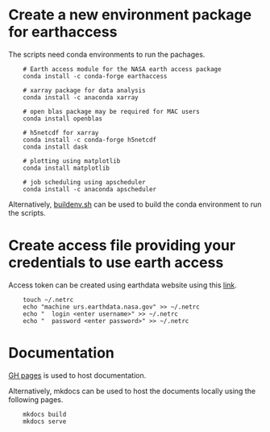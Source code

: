 # Create a new environment package for earthaccess
The scripts need conda environments to run the pachages.
```
	# Earth access module for the NASA earth access package  
	conda install -c conda-forge earthaccess

	# xarray package for data analysis
	conda install -c anaconda xarray

	# open blas package may be required for MAC users 
	conda install openblas 

	# h5netcdf for xarray 
	conda install -c conda-forge h5netcdf
	conda install dask 

	# plotting using matplotlib
	conda install matplotlib 

	# job scheduling using apscheduler 
	conda install -c anaconda apscheduler 
```
Alternatively, [buildenv.sh](buildenv.sh) can be used to build the conda environment to run the scripts. 

# Create access file providing your credentials to use earth access 
Access token can be created using earthdata website using this [link](https://www.earthdata.nasa.gov/learn/use-data).  
```
	touch ~/.netrc 
	echo "machine urs.earthdata.nasa.gov" >> ~/.netrc 
	echo "	login <enter username>" >> ~/.netrc
	echo "	password <enter password>" >> ~/.netrc 
```

# Documentation 
[GH pages](https://sb15895.github.io/oceanData/) is used to host documentation.

Alternatively, mkdocs can be used to host the documents locally using the following pages. 
```
	mkdocs build 
	mkdocs serve 
```